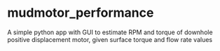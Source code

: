 # mudmotor_performance
A simple python app with GUI to estimate RPM and torque of downhole positive displacement motor, given surface torque and flow rate values
